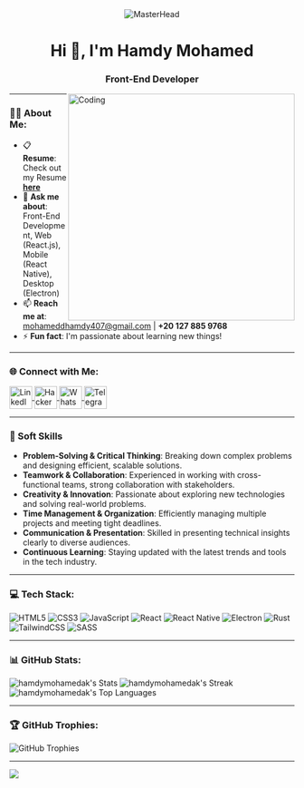 <div align="center">
  <img src="https://media.giphy.com/media/25UxpWoNBu8nOtURm9/giphy.gif?cid=ecf05e475dqhfwv3aoyghmu8zfyvq13oru31o1vmpls56fjt&ep=v1_gifs_search&rid=giphy.gif&ct=g" alt="MasterHead">
</div>

<h1 align="center">Hi 👋, I'm Hamdy Mohamed</h1>
<h3 align="center">Front-End Developer</h3>

<img align="right" alt="Coding" width="400" src="https://i.pinimg.com/originals/ee/ed/e2/eeede229147eb053fe863ef1cc7faf0b.gif" />

---

### 👨‍💻 About Me:
- 📋 **Resume**: Check out my Resume [**here**](https://drive.google.com/file/d/1hK4mzbYKAI0eF3_ImluXHvt1M8aVaq8U/view)
- 💬 **Ask me about**: Front-End Development, Web (React.js), Mobile (React Native), Desktop (Electron)
- 📫 **Reach me at**: [mohameddhamdy407@gmail.com](mailto:mohameddhamdy407@gmail.com) | **+20 127 885 9768**
- ⚡ **Fun fact**: I'm passionate about learning new things!

---

### 🌐 Connect with Me:
<p align="left">
  <a href="https://www.linkedin.com/in/hamdy-askander-b67b32246/" target="_blank">
    <img align="center" src="https://raw.githubusercontent.com/rahuldkjain/github-profile-readme-generator/master/src/images/icons/Social/linked-in-alt.svg" alt="LinkedIn" height="40" width="40" />
  </a>
  <a href="https://www.hackerrank.com/mohameddhamdy407" target="_blank">
    <img align="center" src="https://raw.githubusercontent.com/rahuldkjain/github-profile-readme-generator/master/src/images/icons/Social/hackerrank.svg" alt="HackerRank" height="40" width="40" />
  </a>
  <a href="https://wa.me/+201278859768" target="_blank">
    <img align="center" src="https://upload.wikimedia.org/wikipedia/commons/6/6b/WhatsApp.svg" alt="WhatsApp" height="40" width="40" />
  </a>
  <a href="https://t.me/+201278859768" target="_blank">
    <img align="center" src="https://upload.wikimedia.org/wikipedia/commons/8/82/Telegram_logo.svg" alt="Telegram" height="40" width="40" />
  </a>
</p>

---

### 🌟 Soft Skills
- **Problem-Solving & Critical Thinking**: Breaking down complex problems and designing efficient, scalable solutions.
- **Teamwork & Collaboration**: Experienced in working with cross-functional teams, strong collaboration with stakeholders.
- **Creativity & Innovation**: Passionate about exploring new technologies and solving real-world problems.
- **Time Management & Organization**: Efficiently managing multiple projects and meeting tight deadlines.
- **Communication & Presentation**: Skilled in presenting technical insights clearly to diverse audiences.
- **Continuous Learning**: Staying updated with the latest trends and tools in the tech industry.

---

### 💻 Tech Stack:
![HTML5](https://img.shields.io/badge/html5-%23E34F26.svg?style=for-the-badge&logo=html5&logoColor=white) 
![CSS3](https://img.shields.io/badge/css3-%231572B6.svg?style=for-the-badge&logo=css3&logoColor=white) 
![JavaScript](https://img.shields.io/badge/javascript-%23323330.svg?style=for-the-badge&logo=javascript&logoColor=%23F7DF1E) 
![React](https://img.shields.io/badge/react-%2320232a.svg?style=for-the-badge&logo=react&logoColor=%2361DAFB) 
![React Native](https://img.shields.io/badge/react_native-%2320232a.svg?style=for-the-badge&logo=react&logoColor=%2361DAFB) 
![Electron](https://img.shields.io/badge/Electron-191970?style=for-the-badge&logo=Electron&logoColor=white) 
![Rust](https://img.shields.io/badge/rust-%23000000.svg?style=for-the-badge&logo=rust&logoColor=white) 
![TailwindCSS](https://img.shields.io/badge/tailwindcss-%2338B2AC.svg?style=for-the-badge&logo=tailwind-css&logoColor=white) 
![SASS](https://img.shields.io/badge/SASS-hotpink.svg?style=for-the-badge&logo=SASS&logoColor=white) 

---

### 📊 GitHub Stats:
![hamdymohamedak's Stats](https://github-readme-stats.vercel.app/api?username=hamdymohamedak&theme=cobalt&show_icons=true&hide_border=true&count_private=true)
![hamdymohamedak's Streak](https://github-readme-streak-stats.herokuapp.com/?user=hamdymohamedak&theme=cobalt&hide_border=true)
![hamdymohamedak's Top Languages](https://github-readme-stats.vercel.app/api/top-langs/?username=hamdymohamedak&theme=cobalt&show_icons=true&hide_border=true&layout=compact)

---

### 🏆 GitHub Trophies:
![GitHub Trophies](https://github-profile-trophy.vercel.app/?username=hamdymohamedak&theme=radical&no-frame=false&no-bg=false&margin-w=4)

---

[![](https://visitcount.itsvg.in/api?id=hamdymohamedak&label=Profile%20Views&color=1&pretty=true)](https://visitcount.itsvg.in)
